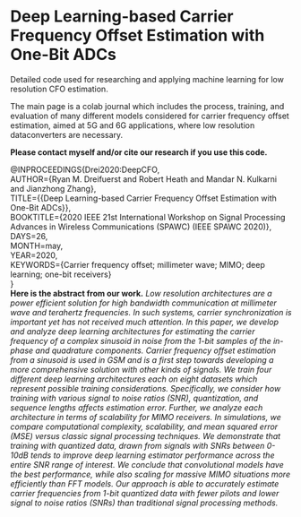 # Deep Learning-based Carrier Frequency Offset Estimation with One-Bit ADCs
Detailed code used for researching and applying machine learning for low resolution CFO estimation.

The main page is a colab journal which includes the process, training, and evaluation of many different models considered for carrier frequency offset estimation, aimed at 5G and 6G applications, where low resolution dataconverters are necessary.

<b>Please contact myself and/or cite our research if you use this code.</b>

@INPROCEEDINGS{Drei2020:DeepCFO,</br>
AUTHOR={Ryan M. Dreifuerst and Robert Heath and Mandar N. Kulkarni and Jianzhong
Zhang},</br>
TITLE={{Deep Learning-based Carrier Frequency Offset Estimation with One-Bit
ADCs}},</br>
BOOKTITLE={2020 IEEE 21st International Workshop on Signal Processing Advances in
Wireless Communications (SPAWC) (IEEE SPAWC 2020)},</br>
DAYS=26,</br>
MONTH=may,</br>
YEAR=2020,</br>
KEYWORDS={Carrier frequency offset; millimeter wave; MIMO; deep learning; one-bit
receivers}</br>
}
</br>
<b>
Here is the abstract from our work.</b>
<i>
Low resolution architectures are a power efficient
solution for high bandwidth communication at millimeter wave
and terahertz frequencies. In such systems, carrier synchronization
is important yet has not received much attention. In this
paper, we develop and analyze deep learning architectures for estimating
the carrier frequency of a complex sinusoid in noise from
the 1-bit samples of the in-phase and quadrature components.
Carrier frequency offset estimation from a sinusoid is used in
GSM and is a first step towards developing a more comprehensive
solution with other kinds of signals. We train four different deep
learning architectures each on eight datasets which represent
possible training considerations. Specifically, we consider how
training with various signal to noise ratios (SNR), quantization,
and sequence lengths affects estimation error. Further, we analyze
each architecture in terms of scalability for MIMO receivers. In
simulations, we compare computational complexity, scalability,
and mean squared error (MSE) versus classic signal processing
techniques. We demonstrate that training with quantized data,
drawn from signals with SNRs between 0-10dB tends to improve
deep learning estimator performance across the entire SNR range
of interest. We conclude that convolutional models have the best
performance, while also scaling for massive MIMO situations
more efficiently than FFT models. Our approach is able to
accurately estimate carrier frequencies from 1-bit quantized data
with fewer pilots and lower signal to noise ratios (SNRs) than
traditional signal processing methods. </i>
